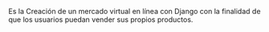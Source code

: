 Es la Creación de un mercado virtual en línea con Django con la finalidad de que los usuarios puedan vender sus propios productos.
